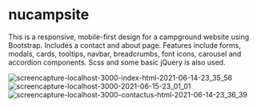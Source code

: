 # nucampsite

This is a responsive, mobile-first design for a campground website using Bootstrap. Includes a contact and about page. Features include forms, modals, cards, tooltips, navbar, breadcrumbs, font icons, carousel and accordion components. Scss and some basic jQuery is also used.

![screencapture-localhost-3000-index-html-2021-06-14-23_35_56](https://user-images.githubusercontent.com/73765884/122153042-32be0c80-ce30-11eb-9064-d6b0cd932549.png)
![screencapture-localhost-3000-2021-06-15-23_01_01](https://user-images.githubusercontent.com/73765884/122153043-33ef3980-ce30-11eb-8ab1-5f31df1f266d.png)
![screencapture-localhost-3000-contactus-html-2021-06-14-23_36_39](https://user-images.githubusercontent.com/73765884/122153047-35b8fd00-ce30-11eb-91b4-1958ed3b8d24.png)
